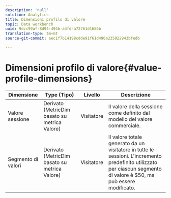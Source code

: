 ```yaml
---
description: 'null'
solution: Analytics
title: Dimensioni profilo di valore
topic: Data workbench
uuid: 9dcc99af-8d94-494b-a4fd-a72761d1686b
translation-type: tm+mt
source-git-commit: aec1f7b14198cdde91f61d490a235022943bfedb

---
```



# Dimensioni profilo di valore{#value-profile-dimensions}

| Dimensione | Type (Tipo) | Livello | Descrizione |
|---|---|---|---|
| Valore sessione | Derivato (MetricDim basato su metrica Valore) | Visitatore | Il valore della sessione come definito dal modello del valore commerciale. |
| Segmento di valori | Derivato (MetricDim basato su metrica Valore) | Visitatore | Il valore totale generato da un visitatore in tutte le sessioni. L&#39;incremento predefinito utilizzato per ciascun segmento di valore è $50, ma può essere modificato. |

